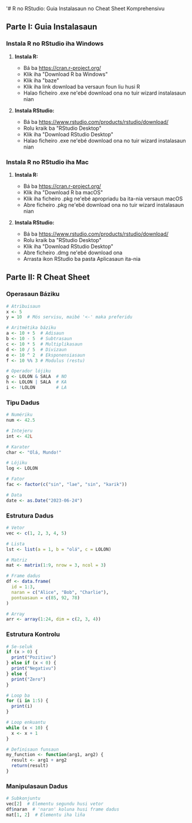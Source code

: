 '# R no RStudio: Guia Instalasaun no Cheat Sheet Komprehensivu

## Parte I: Guia Instalasaun

### Instala R no RStudio iha Windows

1. **Instala R:**
   - Bá ba https://cran.r-project.org/
   - Klik iha "Download R ba Windows"
   - Klik iha "baze"
   - Klik iha link download ba versaun foun liu husi R
   - Halao ficheiro .exe ne'ebé download ona no tuir wizard instalasaun nian

2. **Instala RStudio:**
   - Bá ba https://www.rstudio.com/products/rstudio/download/
   - Rolu kraik ba "RStudio Desktop"
   - Klik iha "Download RStudio Desktop"
   - Halao ficheiro .exe ne'ebé download ona no tuir wizard instalasaun nian

### Instala R no RStudio iha Mac

1. **Instala R:**
   - Bá ba https://cran.r-project.org/
   - Klik iha "Download R ba macOS"
   - Klik iha ficheiro .pkg ne'ebé apropriadu ba ita-nia versaun macOS
   - Abre ficheiro .pkg ne'ebé download ona no tuir wizard instalasaun nian

2. **Instala RStudio:**
   - Bá ba https://www.rstudio.com/products/rstudio/download/
   - Rolu kraik ba "RStudio Desktop"
   - Klik iha "Download RStudio Desktop"
   - Abre ficheiro .dmg ne'ebé download ona
   - Arrasta ikon RStudio ba pasta Aplicasaun ita-nia

## Parte II: R Cheat Sheet

### Operasaun Báziku

```r
# Atribuisaun
x <- 5
y = 10  # Mós servisu, maibé '<-' maka preferidu

# Aritmétika báziku
a <- 10 + 5  # Adisaun
b <- 10 - 5  # Subtrasaun
c <- 10 * 5  # Multiplikasaun
d <- 10 / 5  # Divizaun
e <- 10 ^ 2  # Eksponensiasaun
f <- 10 %% 3 # Modulus (restu)

# Operador lójiku
g <- LOLON & SALA  # NO
h <- LOLON | SALA  # KA
i <- !LOLON        # LA
```

### Tipu Dadus

```r
# Numériku
num <- 42.5

# Intejeru
int <- 42L

# Karater
char <- "Olá, Mundo!"

# Lójiku
log <- LOLON

# Fator
fac <- factor(c("sin", "lae", "sin", "karik"))

# Data
date <- as.Date("2023-06-24")
```

### Estrutura Dadus

```r
# Vetor
vec <- c(1, 2, 3, 4, 5)

# Lista
lst <- list(a = 1, b = "olá", c = LOLON)

# Matriz
mat <- matrix(1:9, nrow = 3, ncol = 3)

# Frame dadus
df <- data.frame(
  id = 1:3,
  naran = c("Alice", "Bob", "Charlie"),
  pontuasaun = c(85, 92, 78)
)

# Array
arr <- array(1:24, dim = c(2, 3, 4))
```

### Estrutura Kontrolu

```r
# Se-seluk
if (x > 0) {
  print("Pozitivu")
} else if (x < 0) {
  print("Negativu")
} else {
  print("Zero")
}

# Loop ba
for (i in 1:5) {
  print(i)
}

# Loop enkuantu
while (x < 10) {
  x <- x + 1
}

# Definisaun funsaun
my_function <- function(arg1, arg2) {
  result <- arg1 + arg2
  return(result)
}
```

### Manipulasaun Dadus

```r
# Subkonjuntu
vec[2]  # Elementu segundu husi vetor
df$naran  # 'naran' koluna husi frame dadus
mat[1, 2]  # Elementu iha liña